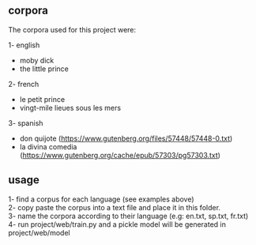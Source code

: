 ## corpora

The corpora used for this project were:

1- english
- moby dick
- the little prince

2- french
- le petit prince
- vingt-mile lieues sous les mers

3- spanish
 - don quijote (https://www.gutenberg.org/files/57448/57448-0.txt)
 - la divina comedia (https://www.gutenberg.org/cache/epub/57303/pg57303.txt)

## usage

1- find a corpus for each language (see examples above)  
2- copy paste the corpus into a text file and place it in this folder.   
3- name the corpora according to their language (e.g: en.txt, sp.txt, fr.txt)   
4- run project/web/train.py and a pickle model will be generated in project/web/model  
